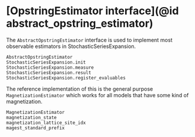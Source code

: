 # [OpstringEstimator interface](@id abstract_opstring_estimator)

The `AbstractOpstringEstimator` interface is used to implement most observable estimators in StochasticSeriesExpansion.

```@docs
AbstractOpstringEstimator
StochasticSeriesExpansion.init
StochasticSeriesExpansion.measure
StochasticSeriesExpansion.result
StochasticSeriesExpansion.register_evaluables
```

The reference implementation of this is the general purpose `MagnetizationEstimator` which works for all models that have
some kind of magnetization.
```@docs
MagnetizationEstimator
magnetization_state
magnetization_lattice_site_idx
magest_standard_prefix
```
